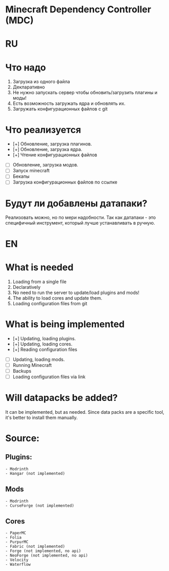 # Minecraft Dependency Controller (MDC)

# RU

# Что надо
  1. Загрузка из одного файла
  2. Декларативно
  3. Не нужно запускать сервер чтобы обновить/загрузить плагины и моды!
  4. Есть возможность загружать ядра и обновлять их.
  5. Загружать конфигурационных файлов с git

# Что реализуется
  - [+] Обновление, загрузка плагинов.
  - [+] Обновление, загрузка ядра.
  - [+] Чтение конфигурационных файлов
  - [ ] Обновление, загрузка модов.
  - [ ] Запуск minecraft
  - [ ] Бекапы
  - [ ] Загрузка конфигурационных файлов по ссылке

# Будут ли добавлены датапаки?
  Реализовать можно, но по мери надобности.
  Так как датапаки - это специфичный инструмент, который лучше устанавливать в ручную.

# EN

# What is needed
  1. Loading from a single file
  2. Declaratively
  3. No need to run the server to update/load plugins and mods!
  4. The ability to load cores and update them.
  5. Loading configuration files from git

# What is being implemented
  - [+] Updating, loading plugins.
  - [+] Updating, loading cores.
  - [+] Reading configuration files
  - [ ] Updating, loading mods.
  - [ ] Running Minecraft
  - [ ] Backups
  - [ ] Loading configuration files via link

# Will datapacks be added?
  It can be implemented, but as needed.
  Since data packs are a specific tool, it's better to install them manually.

# Source:
  ## Plugins: 
    - Modrinth
    - Hangar (not implemented)
  ## Mods
    - Modrinth
    - CurseForge (not implemented)
  ## Cores
    - PaperMC
    - Folia
    - PurpurMC
    - Fabric (not implemented)
    - Forge (not implemented, no api)
    - NeoForge (not implemented, no api)
    - Velocity
    - Waterflow
    
  

